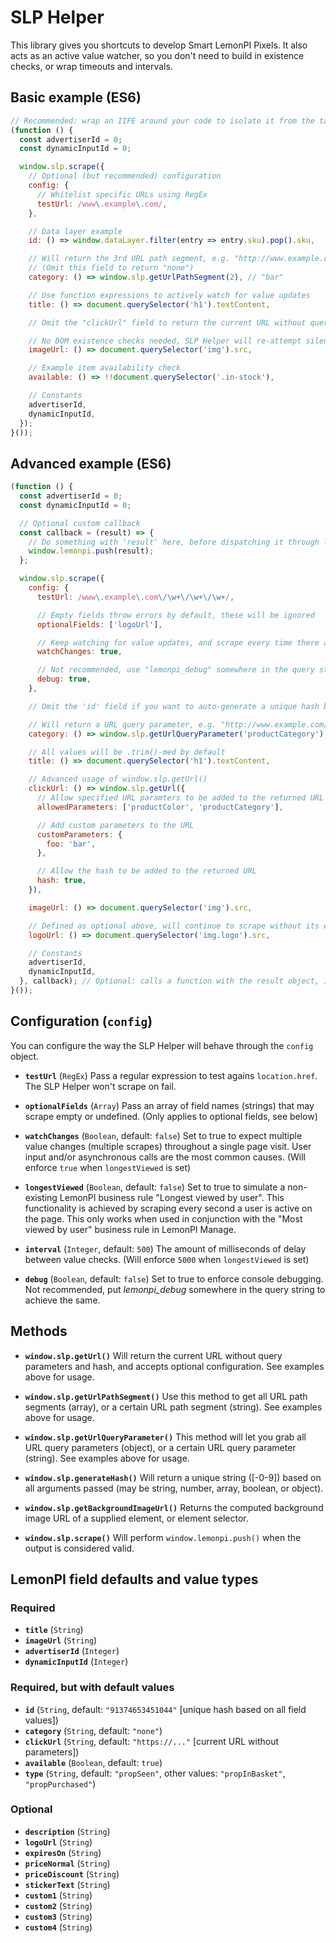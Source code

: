 # SLP Helper

This library gives you shortcuts to develop Smart LemonPI Pixels. It also acts as an active value
watcher, so you don't need to build in existence checks, or wrap timeouts and intervals.

## Basic example (ES6)

```javascript
// Recommended: wrap an IIFE around your code to isolate it from the target website
(function () {
  const advertiserId = 0;
  const dynamicInputId = 0;

  window.slp.scrape({
    // Optional (but recommended) configuration
    config: {
      // Whitelist specific URLs using RegEx
      testUrl: /www\.example\.com/,
    },

    // Data layer example
    id: () => window.dataLayer.filter(entry => entry.sku).pop().sku,

    // Will return the 3rd URL path segment, e.g. "http://www.example.com/test/foo/bar/"
    // (Omit this field to return "none")
    category: () => window.slp.getUrlPathSegment(2), // "bar"

    // Use function expressions to actively watch for value updates
    title: () => document.querySelector('h1').textContent,

    // Omit the "clickUrl" field to return the current URL without query parameters or hash

    // No DOM existence checks needed, SLP Helper will re-attempt silently until a non-empty value is returned
    imageUrl: () => document.querySelector('img').src,

    // Example item availability check
    available: () => !!document.querySelector('.in-stock'),

    // Constants
    advertiserId,
    dynamicInputId,
  });
}());
```

## Advanced example (ES6)

```javascript
(function () {
  const advertiserId = 0;
  const dynamicInputId = 0;

  // Optional custom callback
  const callback = (result) => {
    // Do something with 'result' here, before dispatching it through lemonpi.push
    window.lemonpi.push(result);
  };

  window.slp.scrape({
    config: {
      testUrl: /www\.example\.com\/\w+\/\w+\/\w+/,

      // Empty fields throw errors by default, these will be ignored
      optionalFields: ['logoUrl'],

      // Keep watching for value updates, and scrape every time there are changes
      watchChanges: true,

      // Not recommended, use "lemonpi_debug" somewhere in the query string or hash instead
      debug: true,
    },

    // Omit the 'id' field if you want to auto-generate a unique hash based on all values below

    // Will return a URL query parameter, e.g. "http://www.example.com/?productCategory=foo"
    category: () => window.slp.getUrlQueryParameter('productCategory'), // "foo"

    // All values will be .trim()-med by default
    title: () => document.querySelector('h1').textContent,

    // Advanced usage of window.slp.getUrl()
    clickUrl: () => window.slp.getUrl({
      // Allow specified URL paramters to be added to the returned URL
      allowedParameters: ['productColor', 'productCategory'],

      // Add custom parameters to the URL
      customParameters: {
        foo: 'bar',
      },

      // Allow the hash to be added to the returned URL
      hash: true,
    }),

    imageUrl: () => document.querySelector('img').src,

    // Defined as optional above, will continue to scrape without its existence
    logoUrl: () => document.querySelector('img.logo').src,

    // Constants
    advertiserId,
    dynamicInputId,
  }, callback); // Optional: calls a function with the result object, instead of pushing to LemonPI
}());
```

## Configuration (`config`)

You can configure the way the SLP Helper will behave through the `config` object.

* **`testUrl`** (`RegEx`)
Pass a regular expression to test agains `location.href`. The SLP Helper won't scrape on fail.

* **`optionalFields`** (`Array`)
Pass an array of field names (strings) that may scrape empty or undefined. (Only applies to optional fields, see below)

* **`watchChanges`** (`Boolean`, default: `false`)
Set to true to expect multiple value changes (multiple scrapes) throughout a single page visit. User input and/or asynchronous calls are the most common causes. (Will enforce `true` when `longestViewed` is set)

* **`longestViewed`** (`Boolean`, default: `false`)
Set to true to simulate a non-existing LemonPI business rule "Longest viewed by user". This functionality is achieved by scraping every second a user is active on the page. This only works when used in conjunction with the "Most viewed by user" business rule in LemonPI Manage.

* **`interval`** (`Integer`, default: `500`)
The amount of milliseconds of delay between value checks. (Will enforce `5000` when `longestViewed` is set)

* **`debug`** (`Boolean`, default: `false`)
Set to true to enforce console debugging. Not recommended, put *lemonpi_debug* somewhere in the query string to achieve the same.

## Methods

* **`window.slp.getUrl()`**
Will return the current URL without query parameters and hash, and accepts optional configuration. See examples above for usage.

* **`window.slp.getUrlPathSegment()`**
Use this method to get all URL path segments (array), or a certain URL path segment (string). See
examples above for usage.

* **`window.slp.getUrlQueryParameter()`**
This method will let you grab all URL query parameters (object), or a certain URL query parameter
(string). See examples above for usage.

* **`window.slp.generateHash()`**
Will return a unique string ([-0-9]) based on all arguments passed (may be string, number, array, boolean, or object).

* **`window.slp.getBackgroundImageUrl()`**
Returns the computed background image URL of a supplied element, or element selector.

* **`window.slp.scrape()`**
Will perform `window.lemonpi.push()` when the output is considered valid.

## LemonPI field defaults and value types

### Required

* **`title`** (`String`)
* **`imageUrl`** (`String`)
* **`advertiserId`** (`Integer`)
* **`dynamicInputId`** (`Integer`)

### Required, but with default values

* **`id`** (`String`, default: `"91374653451044"` [unique hash based on all field values])
* **`category`** (`String`, default: `"none"`)
* **`clickUrl`** (`String`, default: `"https://..."` [current URL without parameters])
* **`available`** (`Boolean`, default: `true`)
* **`type`** (`String`, default: `"propSeen"`, other values: `"propInBasket"`, `"propPurchased"`)

### Optional

* **`description`** (`String`)
* **`logoUrl`** (`String`)
* **`expiresOn`** (`String`)
* **`priceNormal`** (`String`)
* **`priceDiscount`** (`String`)
* **`stickerText`** (`String`)
* **`custom1`** (`String`)
* **`custom2`** (`String`)
* **`custom3`** (`String`)
* **`custom4`** (`String`)
